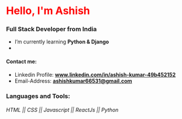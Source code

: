 <h1 align="left"><span style="color:red">Hello, I'm Ashish</span></h1>
<h3 align="left">Full Stack Developer from India</h3>

-  I’m currently learning **Python & Django**
- 
#### Contact me: 
- Linkedin Profile: **www.linkedin.com/in/ashish-kumar-49b452152**
- Email-Address: **ashishkumar66531@gmail.com**




### Languages and Tools:
###### HTML || CSS || Javascript || ReactJs || Python 


